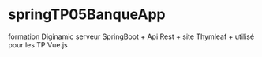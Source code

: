 # springTP05BanqueApp
formation Diginamic serveur SpringBoot + Api Rest + site Thymleaf + utilisé pour les TP Vue.js
